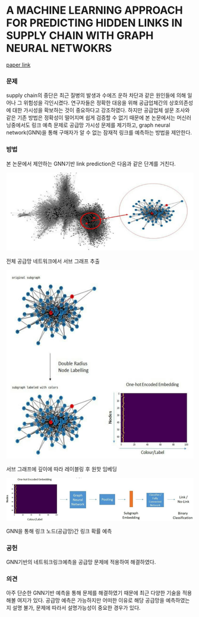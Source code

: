 # A MACHINE LEARNING APPROACH FOR PREDICTING HIDDEN LINKS IN SUPPLY CHAIN WITH GRAPH NEURAL NETWOKRS
[paper link](https://www.tandfonline.com/doi/full/10.1080/00207543.2021.1956697)

### 문제

supply chain의 중단은 최근 질병의 발생과 수에즈 운하 차단과 같은 원인들에 의해 일어나 그 위험성을 각인시켰다.
연구자들은 정확한 대응을 위해 공급업체간의 상호의존성에 대한 가시성을 확보하는 것이 중요하다고 강조하였다.
하지만 공급업체 설문 조사와 같은 기존 방법은 정확성이 떨어지며 쉽게 검증할 수 없기 때문에 본 논문에서는 머신러닝중에서도
링크 예측 문제로 공급망 가시성 문제를 제기하고, graph neural network(GNN)을 통해 구매자가 알 수 없는 잠재적 링크를 예측하는
방법을 제안한다.

### 방법

본 논문에서 제안하는 GNN기반 link prediction은 다음과 같은 단계를 거친다.

<p align="center"><img src="../resource/kosasih2022machine_1.png"></p>

전체 공급망 네트워크에서 서브 그래프 추출

<p align="center"><img src="../resource/kosasih2022machine_2.png"></p>

서브 그래프에 깊이에 따라 레이블링 후 원핫 임베딩

<p align="center"><img src="../resource/kosasih2022machine_3.png"></p>

GNN을 통해 링크 노드(공급망)간 링크 확률 예측

### 공헌

GNN기반의 네트워크링크예측을 공급망 문제에 적용하여 해결하였다. 

### 의견

아주 단순한 GNN기반 예측을 통해 문제를 해결하였기 때문에 최근 다양한 기술을 적용해볼 여지가 있다. 공급망 예측은 가능하지만
어떠한 이유로 해당 공급망을 예측하였는지 설명 불가, 문제에 따라서 설명가능성이 중요한 경우가 있다.
